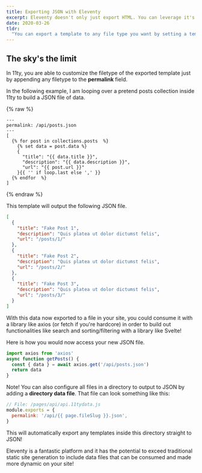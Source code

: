 ```yaml
---
title: Exporting JSON with Eleventy
excerpt: Eleventy doesn't only just export HTML. You can leverage it's power to output any file type you want. In this post, I show you how to export JSON so it can be consumed dynamically in the client!
date: 2020-03-26
tldr:
  "You can export a template to any file type you want by setting a template's `permalink` value to the desired extension. For example, you can export JSON by setting `permalink: '/data/posts.json'` in a template's front matter."
---
```


## The sky's the limit
In 11ty, you are able to customize the filetype of the exported template just by appending any filetype to the **permalink** field.

In the following example, I am looping over a pretend posts collection inside 11ty to build a JSON file of data.

{% raw %}

```twig
---
permalink: /api/posts.json
---
[
  {% for post in collections.posts  %}
    {% set data = post.data %}
    {
      "title": "{{ data.title }}",
      "description": "{{ data.description }}",
      "url": "{{ post.url }}"
    }{{ '' if loop.last else ',' }}
  {% endfor  %}
]
```

{% endraw %}

This template will output the following JSON file.

```json
[
  {
    "title": "Fake Post 1",
    "description": "Quis platea ut dolor dictumst felis",
    "url": "/posts/1/"
  },
  {
    "title": "Fake Post 2",
    "description": "Quis platea ut dolor dictumst felis",
    "url": "/posts/2/"
  },
  {
    "title": "Fake Post 3",
    "description": "Quis platea ut dolor dictumst felis",
    "url": "/posts/3/"
  }
]
```

With this data now exported to a file in your site, you could consume it with a library like axios (or fetch if you're hardcore) in order to build out functionalities like search and sorting/filtering with a library like Svelte!

Here is how you would now access your new JSON file.

```js
import axios from 'axios'
async function getPosts() {
  const { data } = await axios.get('/api/posts.json')
  return data
}
```

Note! You can also configure all files in a directory to output to JSON by adding a **directory data file**. That file can look something like this:

```js
// File: /pages/api/api.11tydata.js
module.exports = {
  permalink: '/api/{{ page.fileSlug }}.json',
}
```

This will automatically export any templates inside this directory straight to JSON!

Eleventy is a fantastic platform and it has the potential to exceed traditional static site generation to include data files that can be consumed and made more dynamic on your site!
